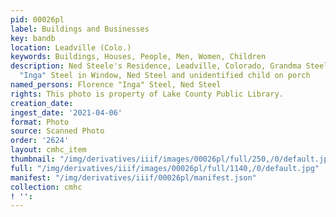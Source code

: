 ```yaml
---
pid: 00026pl
label: Buildings and Businesses
key: bandb
location: Leadville (Colo.)
keywords: Buildings, Houses, People, Men, Women, Children
description: Ned Steele's Residence, Leadville, Colorado, Grandma Steel and Florence
  "Inga" Steel in Window, Ned Steel and unidentified child on porch
named_persons: Florence "Inga" Steel, Ned Steel
rights: This photo is property of Lake County Public Library.
creation_date: 
ingest_date: '2021-04-06'
format: Photo
source: Scanned Photo
order: '2624'
layout: cmhc_item
thumbnail: "/img/derivatives/iiif/images/00026pl/full/250,/0/default.jpg"
full: "/img/derivatives/iiif/images/00026pl/full/1140,/0/default.jpg"
manifest: "/img/derivatives/iiif/00026pl/manifest.json"
collection: cmhc
! '': 
---
```

